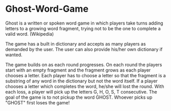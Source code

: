 # Ghost-Word-Game
Ghost is a written or spoken word game in which players take turns adding letters to a growing word fragment, trying not to be the one to complete a valid word. (Wikipedia)

The game has a built in dictionary and accepts as many players as demanded by the user. The user can also provide his/her own dictionary if wanted. 

The game builds on as each round progresses. On each round the players start with an empty fragment and the fragment grows as each player chooses a letter. Each player has to choose a letter so that the fragment is a substring of any word in the dictionary but not the word itself. If a player chooses a letter which completes the word, he/she will lost the round. With each loss, a player will pick up the letters G, H, O, S, T consecutive. The goal of the game is to not pickup the word GHOST. Whoever picks up "GHOST" first loses the game!
